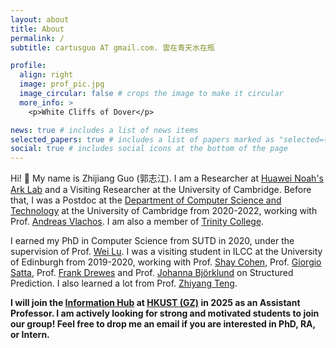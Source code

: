 ```yaml
---
layout: about
title: About
permalink: /
subtitle: cartusguo AT gmail.com. 雲在青天水在瓶

profile:
  align: right
  image: prof_pic.jpg
  image_circular: false # crops the image to make it circular
  more_info: >
    <p>White Cliffs of Dover</p>

news: true # includes a list of news items
selected_papers: true # includes a list of papers marked as "selected={true}"
social: true # includes social icons at the bottom of the page
---
```


Hi! :clap: My name is Zhijiang Guo (郭志江). I am a Researcher at [Huawei Noah's Ark Lab](http://dev3.noahlab.com.hk/) and a Visiting Researcher at the University of Cambridge. Before that, I was a Postdoc at the [Department of Computer Science and Technology](https://www.cst.cam.ac.uk/) at the University of Cambridge from 2020-2022, working with Prof. [Andreas Vlachos](https://andreasvlachos.github.io//). I am also a member of [Trinity College](https://www.trin.cam.ac.uk/). 

I earned my PhD in Computer Science from SUTD in 2020, under the supervision of Prof. [Wei Lu](https://istd.sutd.edu.sg/people/faculty/lu-wei). I was a visiting student in ILCC at the University of Edinburgh from 2019-2020, working with Prof. [Shay Cohen](http://homepages.inf.ed.ac.uk/scohen/), Prof. [Giorgio Satta](http://www.dei.unipd.it/~satta/), Prof. [Frank Drewes](https://www.umu.se/en/staff/frank-drewes/) and Prof. [Johanna Björklund](https://www.umu.se/en/staff/johanna-bjorklund/) on Structured Prediction.  I also learned a lot from Prof. [Zhiyang Teng](http://zeeeyang.github.io/). 

**I will join the [Information Hub](https://infh.hkust-gz.edu.cn/) at [HKUST (GZ)](https://www.hkust-gz.edu.cn/) in 2025 as an Assistant Professor. I am actively looking for strong and motivated students to join our group! Feel free to drop me an email if you are interested in PhD, RA, or Intern.**
